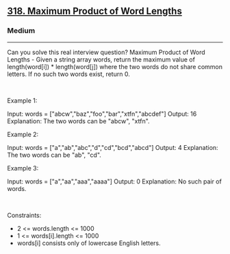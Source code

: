 <h2><a href="https://leetcode.com/problems/maximum-product-of-word-lengths/">318. Maximum Product of Word Lengths</a></h2><h3>Medium</h3><hr>Can you solve this real interview question? Maximum Product of Word Lengths - Given a string array words, return the maximum value of length(word[i]) * length(word[j]) where the two words do not share common letters. If no such two words exist, return 0.

 

Example 1:


Input: words = ["abcw","baz","foo","bar","xtfn","abcdef"]
Output: 16
Explanation: The two words can be "abcw", "xtfn".


Example 2:


Input: words = ["a","ab","abc","d","cd","bcd","abcd"]
Output: 4
Explanation: The two words can be "ab", "cd".


Example 3:


Input: words = ["a","aa","aaa","aaaa"]
Output: 0
Explanation: No such pair of words.


 

Constraints:

 * 2 <= words.length <= 1000
 * 1 <= words[i].length <= 1000
 * words[i] consists only of lowercase English letters.